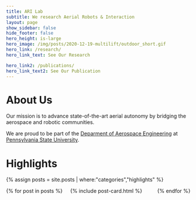 ```yaml
---
title: ARI Lab
subtitle: We research Aerial Robots & Interaction 
layout: page
show_sidebar: false
hide_footer: false
hero_height: is-large
hero_image: /img/posts/2020-12-19-multilift/outdoor_short.gif
hero_link: /research/
hero_link_text: See Our Research

hero_link2: /publications/
hero_link_text2: See Our Publication
---
```


# About Us

Our mission is to advance state-of-the-art aerial autonomy by bridging the aerospace and robotic communities. 

We are proud to be part of the [Deparment of Aerospace Engineering](https://www.aero.psu.edu/) at [Pennsylvania State University](https://www.psu.edu/). 


# Highlights
{% assign posts = site.posts | where:"categories","highlights" %}
<div class="columns is-multiline">
    {% for post in posts %}
    <div class="column is-3-desktop is-6-tablet">
        {% include post-card.html %}
    </div>
    {% endfor %}
</div>
